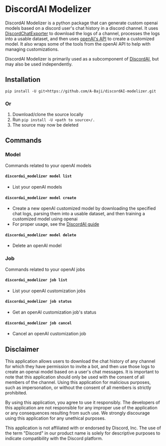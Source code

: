 # DiscordAI Modelizer
DiscordAI Modelizer is a python package that can generate custom openai models based on a discord user's chat history in a discord channel. It uses [DiscordChatExporter](https://github.com/Tyrrrz/DiscordChatExporter) to download the logs of a channel, processes the logs into a usable dataset, and then uses [openAI's API](https://beta.openai.com/docs/introduction) to create a customized model. It also wraps some of the tools from the openAI API to help with managing customizations.

DiscordAI Modelizer is primarily used as a subcomponent of [DiscordAI](https://github.com/A-Baji/discordAI), but may also be used independently.

## Installation
`pip install -U git+https://github.com/A-Baji/discordAI-modelizer.git`
### Or
1. Download/clone the source locally
2. Run `pip install -U <path to source>/.`
3. The source may now be deleted

## Commands
### Model
Commands related to your openAI models
#### `discordai_modelizer model list`
* List your openAI models
#### `discordai_modelizer model create`
* Create a new openAI customized model by downloading the specified chat logs, parsing them into a usable dataset, and then training a customized model using openai
* For proper usage, see the [DiscordAI guide](https://github.com/A-Baji/discordAI#create-a-new-customized-openai-model)
#### `discordai_modelizer model delete`
* Delete an openAI model
### Job
Commands related to your openAI jobs
#### `discordai_modelizer job list`
* List your openAI customization jobs
#### `discordai_modelizer job status`
* Get an openAI customization job's status
#### `discordai_modelizer job cancel`
* Cancel an openAI customization job

## Disclaimer
This application allows users to download the chat history of any channel for which they have permission to invite a bot, and then use those logs to create an openai model based on a user's chat messages. It is important to note that this application should only be used with the consent of all members of the channel. Using this application for malicious purposes, such as impersonation, or without the consent of all members is strictly prohibited.

By using this application, you agree to use it responsibly. The developers of this application are not responsible for any improper use of the application or any consequences resulting from such use. We strongly discourage using this application for any unethical purposes.

This application is not affiliated with or endorsed by Discord, Inc. The use of the term "Discord" in our product name is solely for descriptive purposes to indicate compatibility with the Discord platform.
